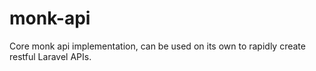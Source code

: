 # monk-api
Core monk api implementation, can be used on its own to rapidly create restful Laravel APIs. 
